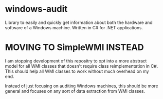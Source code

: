 # windows-audit
Library to easily and quickly get information about both the hardware and software of a Windows machine. Written in C# for .NET applications.

# MOVING TO SimpleWMI INSTEAD
I am stopping development of this repositry to opt into a more abstract model for all WMI classes that doesn't require class reimplementation in C#. This should help all WMI classes to work without much overhead on my end.

Instead of just focusing on auditing Windows machines, this should be more general and focuses on any sort of data extraction from WMI classes.
